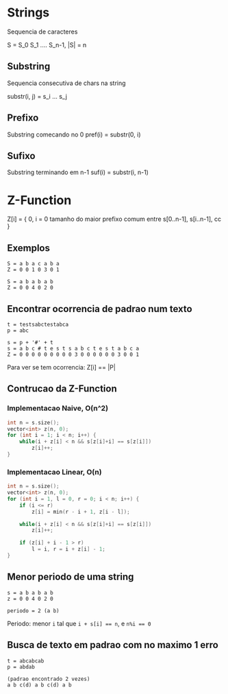 # Strings

Sequencia de caracteres

S = S_0 S_1 .... S_n-1, |S| = n

## Substring

Sequencia consecutiva de chars na string

substr(i, j) = s_i ... s_j

## Prefixo

Substring comecando no 0
pref(i) = substr(0, i)

## Sufixo

Substring terminando em n-1
suf(i) = substr(i, n-1)

# Z-Function

Z[i] = {
	0, i = 0
	tamanho do maior prefixo comum entre s[0..n-1], s[i..n-1], cc
}


## Exemplos

```
S = a b a c a b a
Z = 0 0 1 0 3 0 1

S = a b a b a b
Z = 0 0 4 0 2 0
```

## Encontrar ocorrencia de padrao num texto

```
t = testsabctestabca
p = abc

s = p + '#' + t
s = a b c # t e s t s a b c t e s t a b c a
Z = 0 0 0 0 0 0 0 0 0 3 0 0 0 0 0 0 3 0 0 1
```

Para ver se tem ocorrencia: Z[i] == |P|

## Contrucao da Z-Function

### Implementacao Naive, O(n^2)

```C++
int n = s.size();
vector<int> z(n, 0);
for (int i = 1; i < n; i++) {
	while(i + z[i] < n && s[z[i]+i] == s[z[i]])
		z[i]++;
}
```

### Implementacao Linear, O(n)

```C++
int n = s.size();
vector<int> z(n, 0);
for (int i = 1, l = 0, r = 0; i < n; i++) {
	if (i <= r)
		z[i] = min(r - i + 1, z[i - l]);

	while(i + z[i] < n && s[z[i]+i] == s[z[i]])
		z[i]++;

	if (z[i] + i - 1 > r)
		l = i, r = i + z[i] - 1;
}
```

## Menor periodo de uma string

```
s = a b a b a b
z = 0 0 4 0 2 0

periodo = 2 (a b)
```

Periodo: menor `i` tal que `i + s[i] == n`, e `n%i == 0`

## Busca de texto em padrao com no maximo 1 erro

```
t = abcabcab
p = abdab

(padrao encontrado 2 vezes)
a b c(d) a b c(d) a b
```
